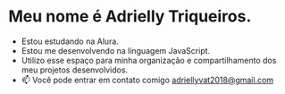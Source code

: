 # Meu nome é Adrielly Triqueiros.
- Estou estudando na Alura.
- Estou me desenvolvendo na linguagem JavaScript.
- Utilizo esse espaço para minha organização e compartilhamento dos meu projetos desenvolvidos.
- 📫 Você pode entrar em contato comigo
  adriellyvat2018@gmail.com
  
